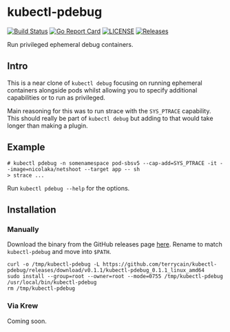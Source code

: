 # kubectl-pdebug

[![Build Status](https://github.com/terrycain/kubectl-pdebug/actions/workflows/build.yaml/badge.svg)](https://github.com/terrycain/kubectl-pdebug/actions)
[![Go Report Card](https://goreportcard.com/badge/terrycain/kubectl-pdebug)](https://goreportcard.com/report/terrycain/kubectl-pdebug)
[![LICENSE](https://img.shields.io/github/license/terrycain/kubectl-pdebug.svg)](https://github.com/terrycain/kubectl-pdebug/blob/master/LICENSE)
[![Releases](https://img.shields.io/github/release-pre/terrycain/kubectl-pdebug.svg)](https://github.com/terrycain/kubectl-pdebug/releases)

Run privileged ephemeral debug containers.

## Intro

This is a near clone of `kubectl debug` focusing on running ephemeral containers alongside pods whilst
allowing you to specify additional capabilities or to run as privileged.

Main reasoning for this was to run strace with the `SYS_PTRACE` capability. This should really be part of `kubectl debug` but adding to that would take longer than making a plugin.

## Example

```shell
# kubectl pdebug -n somenamespace pod-sbsv5 --cap-add=SYS_PTRACE -it --image=nicolaka/netshoot --target app -- sh
> strace ...
```

Run `kubectl pdebug --help` for the options.

## Installation

### Manually

Download the binary from the GitHub releases page [here](https://github.com/terrycain/kubectl-pdebug/releases).
Rename to match `kubectl-pdebug` and move into `$PATH`.

```shell
curl -o /tmp/kubectl-pdebug -L https://github.com/terrycain/kubectl-pdebug/releases/download/v0.1.1/kubectl-pdebug_0.1.1_linux_amd64
sudo install --group=root --owner=root --mode=0755 /tmp/kubectl-pdebug /usr/local/bin/kubectl-pdebug
rm /tmp/kubectl-pdebug
```

### Via Krew

Coming soon.
